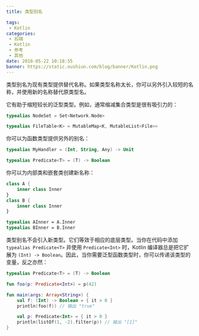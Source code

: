 ```yaml
---
title: 类型别名

tags:
 - Kotlin
categories:
 - 后端
 - Kotlin
 - 参考
 - 其他
date: 2018-05-22 10:18:55
banner: https://static.oushiun.com/blog/banner/Kotlin.png
---
```


类型别名为现有类型提供替代名称。如果类型名称太长，你可以另外引入较短的名称，并使用新的名称替代原类型名。

<!-- more -->

它有助于缩短较长的泛型类型。例如，通常缩减集合类型是很有吸引力的：

``` kotlin
typealias NodeSet = Set<Network.Node>

typealias FileTable<K> = MutableMap<K, MutableList<File>>
```

你可以为函数类型提供另外的别名：

``` kotlin
typealias MyHandler = (Int, String, Any) -> Unit

typealias Predicate<T> = (T) -> Boolean
```

你可以为内部类和嵌套类创建新名称：

``` kotlin
class A {
    inner class Inner
}
class B {
    inner class Inner
}

typealias AInner = A.Inner
typealias BInner = B.Inner
```

类型别名不会引入新类型。它们等效于相应的底层类型。当你在代码中添加 `typealias Predicate<T>` 并使用 `Predicate<Int>` 时，Kotlin 编译器总是把它扩展为 `(Int) -> Boolean`。因此，当你需要泛型函数类型时，你可以传递该类型的变量，反之亦然：

``` kotlin
typealias Predicate<T> = (T) -> Boolean

fun foo(p: Predicate<Int>) = p(42)

fun main(args: Array<String>) {
    val f: (Int) -> Boolean = { it > 0 }
    println(foo(f)) // 输出 "true"

    val p: Predicate<Int> = { it > 0 }
    println(listOf(1, -2).filter(p)) // 输出 "[1]"
}
```
